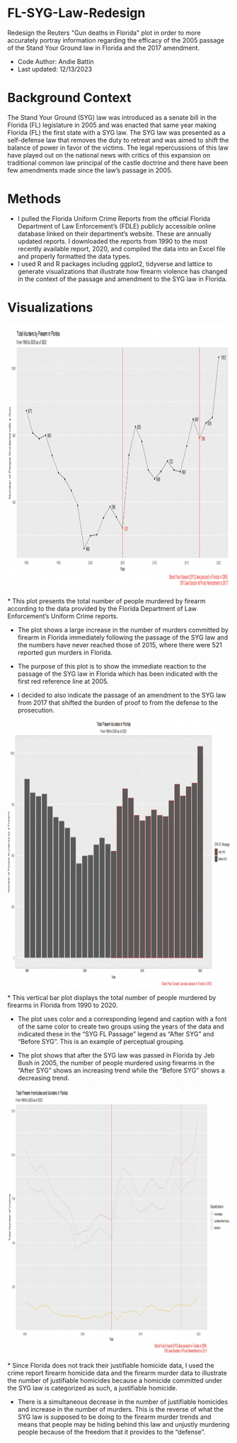 # FL-SYG-Law-Redesign
Redesign the Reuters "Gun deaths in Florida" plot in order to more accurately portray information regarding the efficacy of the 2005 passage of the Stand Your Ground law in Florida and the 2017 amendment. 
* Code Author: Andie Battin
* Last updated: 12/13/2023
# Background Context
The Stand Your Ground (SYG) law was introduced as a senate bill in the Florida (FL) legislature in 2005 and was enacted that same year making Florida (FL) the first state with a SYG law. The SYG law was presented as a self-defense law that removes the duty to retreat and was aimed to shift the balance of power in favor of the victims. The legal repercussions of this law have played out on the national news with critics of this expansion on traditional common law principal of the castle doctrine and there have been few amendments made since the law’s passage in 2005.

# Methods
* I pulled the Florida Uniform Crime Reports from the official Florida Department of Law Enforcement’s (FDLE) publicly accessible online database linked on their department’s website. These are annually updated reports. I downloaded the reports from 1990 to the most recently available report, 2020, and compiled the data into an Excel file and properly formatted the data types.
* I used R and R packages including ggplot2, tidyverse and lattice to generate visualizations that illustrate how firearm violence has changed in the context of the passage and amendment to the SYG law in Florida. 

# Visualizations
<p align="center">
<img src="https://github.com/acbattin/FL-SYG-Law-Redesign/blob/main/TotalMurdersScatter.png?raw=true" width="1000" height="600"/>
</p>
* This plot presents the total number of people murdered by firearm according to the data provided by the Florida Department of Law Enforcement’s Uniform        Crime reports.

* The plot shows a large increase in the number of murders committed by firearm in Florida immediately following the passage of the SYG law and the numbers      have never reached those of 2015, where there were 521 reported gun murders in Florida.

* The purpose of this plot is to show the immediate reaction to the passage of the SYG law in Florida which has been indicated with the first red reference line at 2005.

* I decided to also indicate the passage of an amendment to the SYG law from 2017 that shifted the burden of proof to from the defense to the prosecution.

<p align="center">
<img src="https://github.com/acbattin/FL-SYG-Law-Redesign/blob/main/FLBar.png?raw=true" width="1000" height="600"/>
</p>
* This vertical bar plot displays the total number of people murdered by firearms in Florida from 1990 to 2020.

* The plot uses color and a corresponding legend and caption with a font of the same color to create two groups using the years of the data and indicated these in the “SYG FL Passage” legend as “After SYG” and “Before SYG”. This is an example of perceptual grouping.

* The plot shows that after the SYG law was passed in Florida by Jeb Bush in 2005, the number of people murdered using firearms in the “After SYG” shows an      increasing trend while the “Before SYG” shows a decreasing trend.

<p align="center">
<img src="https://github.com/acbattin/FL-SYG-Law-Redesign/blob/main/SYGJustifiedLine.png?raw=true" width="1000" height="600"/>
</p>
* Since Florida does not track their justifiable homicide data, I used the crime report firearm homicide data and the firearm murder data to illustrate the number of justifiable homicides because a homicide committed under the SYG law is categorized as such, a justifiable homicide.

* There is a simultaneous decrease in the number of justifiable homicides and increase in the number of murders. This is the reverse of what the SYG law is supposed to be doing to the firearm murder trends and means that people may be hiding behind this law and unjustly murdering people because of the freedom that it provides to the “defense”.

